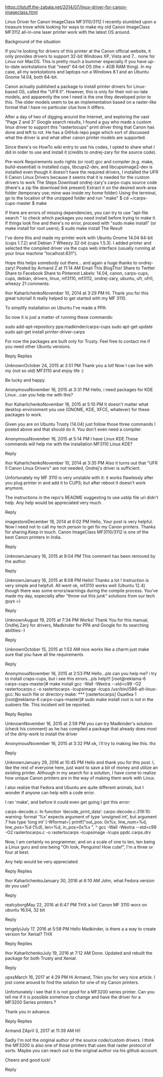 https://itstuff.the-zabala.net/2014/07/linux-driver-for-canon-imageclass.html

Linux Driver for Canon ImageClass MF3110/3112
I recently stumbled upon a treasure trove while looking for ways to make my old Canon ImageClass MF3112 all-in-one laser printer work with the latest OS around.

Background of the situation

If you're looking for drivers of this printer at the Canon official website, it only provides drivers to support 32-bit Windows XP, Vista and 7... none for Linux nor MacOS. This is pretty much a bummer especially if you have up-to-date workstations that "need" 64-bit OS (the > 4GB RAM thing). In my case, all my workstations and laptops run a Windows 8.1 and an Ubuntu Gnome 14.04, both 64-bit.

Canon actually published a package to install printer drivers for Linux-based OS, called the "UFR II". However, this is only for their not-so-late models, and apparently the one I need is the one they developed prior to this. The older models seem to be an implementation based on a raster-like format that I have no particular clue how it differs.

After a day of two of digging around the Internet, and exploring the vast "Page 2 and 3" Google search results, I found a guy who made a custom linux driver to support this "rastertocups" print driver thing that Canon has done and left to rot. He has a GitHub repo page which sort of discussed what the driver is and what other canon printer models are supported.

Since there's no HowTo wiki entry to use his codes, I opted to share what I did in order to use and install it (credits to ondrej-zary for the source code).

Pre-work Requirements
sudo rights (or root)
gcc and compiler (e.g. make, build-essential) is installed
cups, libcups2-dev, and libcupsimage2-dev is installed
even though it doesn't have the required drivers, I installed the UFR II Canon Linux Drivers because it seems that it is needed for the custom drivers to work
The Steps
Download ondrej-zary's carps-cups source code (there's a zip file download link present)
Extract it on the desired work-area folder (temporary use; mine was inside my home folder)
Using the terminal, go to the location of the unzipped folder and run "make" 
$ cd ~/carps-cups-master 
$ make 

If there are errors of missing dependencies, you can try to use "apt-file search " to check which packages you need install before trying to make it.
If things look fine and there's no error, proceed with "sudo make install" (or make install for root users);
$ sudo make install
The Result

I've done this and made my printer work with Ubuntu Gnome 14.04 64-bit (cups 1.7.2) and Debian 7 Wheezy 32-bit (cups 1.5.3). I added printer and selected the compiled driver via the cups web interface (usually running at your linux machine "localhost:631").




Hope this helps somebody out there... and again a huge thanks to ondrej-zary!
Posted by Armand Z at 11:14 AM 
Email This
BlogThis!
Share to Twitter
Share to Facebook
Share to Pinterest
Labels: 14.04, canon, carps-cups, cups, debian, drivers, linux, mf3110, mf3112, ondrej-zary, ubuntu, ufr, ufrII, wheezy
21 comments:

Ihor KaharlichenkoNovember 10, 2014 at 3:29 PM
Hi. Thank you for this great tutorial! It really helped to get started with my MF 3110.

To simplify installation on Ubuntu I've made a PPA:

So now it is just a matter of running these commands:

sudo add-apt-repository ppa:madkinder/carps-cups
sudo apt-get update
sudo apt-get install printer-driver-carps

For now the packages are built only for Trusty. Feel free to contact me if you need other Ubuntu versions.

Reply
Replies

UnknownOctober 24, 2015 at 3:51 PM
Thank you a lot!
Now I can live with my (not so old) MF3110 and enjoy life :)

Be lucky and happy.


AnonymousNovember 16, 2015 at 3:31 PM
Hello, i need packages for KDE Linux...can you help me with this?


Ihor KaharlichenkoNovember 16, 2015 at 5:10 PM
It doesn't matter what desktop environment you use (GNOME, KDE, XFCE, whatever) for these packages to work.

Given you are on Ubuntu Trusty (14.04) just follow those three commands I posted above and that should do it. You don't even need a compiler.


AnonymousNovember 16, 2015 at 5:14 PM
I have Linux KDE.These commands will help me with the installation MF3110 Linus KDE?

Reply

Ihor KaharlichenkoNovember 10, 2014 at 3:35 PM
Also it turns out that "UFR II Canon Linux Drivers" are not needed, Ondrej's driver is sufficient.

Unfortunately my MF 3110 is very unstable with it: it works flawlessly after you plug printer in and add it to CUPS; but after reboot it doesn't work anymore.

The instructions in the repo's README suggesting to use usblp file uri didn't help. Any help would be appreciated very much.

Reply

imagestoreDecember 18, 2014 at 6:02 PM
Hello,
Your post is very helpful. Now I need not to call my tech person to get fix my Canon printers. Thanks for sharing.Keep in touch. Canon ImageClass MF3110/3112 is one of the best Canon printers in India.

Reply

UnknownJanuary 16, 2015 at 8:04 PM
This comment has been removed by the author.

Reply

UnknownJanuary 16, 2015 at 8:08 PM
Hello!
Thanks a lot ! Instruction is very simple and helpfull. All went ok, mf3110 works well (Ubuntu 12.4) though there was some errors/warnings during the compile process.
You've made my day, especially after "throw out this junk" solutions from our tech guys =)

Reply

UnknownAugust 19, 2015 at 7:34 PM
Works! Thank You for this manual, Ondřej Zarý for drivers, Madkinder for PPA and Google for its searching abilities:-)

Reply

UnknownOctober 15, 2015 at 1:53 AM
nice works like a charm just make sure that you have all the requirements

Reply

AnonymousNovember 16, 2015 at 2:53 PM
Hello...pls can you help me? i try to install craps-cups, but i see this errors...pls help!!! [root@reklama-6 carps-cups-master]# make install
gcc -Wall -Wextra --std=c99 -O2 rastertocarps.c -o rastertocarps -lcupsimage -lcups
/usr/bin/i586-alt-linux-gcc: No such file or directory
make: *** [rastertocarps] Ошибка 1
[root@reklama-6 carps-cups-master]# sudo make install
root is not in the sudoers file. This incident will be reported.

Reply
Replies

UnknownNovember 16, 2015 at 2:59 PM
you can try Madkinder's solution (check his comment) as he has compiled a package that already does most of the dirty-work to install the driver


AnonymousNovember 16, 2015 at 3:32 PM
ok, i'll try to making like this. thx

Reply

UnknownJanuary 29, 2016 at 10:45 PM
Hello and thank you for this post. I, like the rest of everyone here, just want to save a bit of money and utilize an existing printer. Although in my search for a solution, I have come to realize how unique Canon printers are in the way of making them work with Linux.

I also realize that Fedora and Ubuntu are quite different animals, but I wonder if anyone can help with a code error.

I ran 'make', and before it could even get going I got this error:

carps-decode.c: In function ‘decode_print_data’:
carps-decode.c:319:10: warning: format ‘%x’ expects argument of type ‘unsigned int’, but argument 7 has type ‘long int’ [-Wformat=]
printf("out_pos: 0x%x, line_num=%d, line_pos=%d (%d), len=%d, in_pos=0x%x ",
^
gcc -Wall -Wextra --std=c99 -O2 rastertocarps.c -o rastertocarps -lcupsimage -lcups
ppdc carps.drv

Now, I am certainly no programmer, and on a scale of one to ten, ten being a Linux guru and one being "Oh look, Penguins! How cute!", I'm a three or four at best.

Any help would be very appreciated.

Reply
Replies

Ihor KaharlichenkoJanuary 30, 2016 at 6:10 AM
John, what Fedora version do you use?

Reply

realcyborgMay 22, 2016 at 6:47 PM
THX a lot! Canon MF 3110 worx on ubuntu 16.04, 32 bit

Reply

tengelyiJuly 17, 2016 at 5:58 PM
Hello Madkinder, is there a a way to create version for Xenial? THX

Reply
Replies

Ihor KaharlichenkoJuly 19, 2016 at 7:12 AM
Done. Updated and rebuilt the package for both Trusty and Xenial.

Reply

upssMarch 16, 2017 at 4:29 PM
Hi Armand,
Thkn you for very nice article. I jost come around to find the solution for one of my Canon printers.

Unfortunately i see that it is not good for a MF3200 series printer. Can you tell me if it is possible somehow to change and have the driver for a MF3200 Series printers ?

Thank you in advance.

Reply
Replies

Armand ZApril 3, 2017 at 11:39 AM
Hi!

Sadly I'm not the original author of the source code/custom drivers. I think the MF3200 is also one of those printers that uses that raster protocol of sorts. Maybe you can reach out to the original author via his github account.

Cheers and good luck!

Reply

